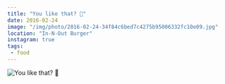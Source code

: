 ```yaml
---
title: "You like that? 🍔"
date: 2016-02-24
image: "/img/photo/2016-02-24-34f84c6bed7c4275b95006332fc10e09.jpg"
location: "In-N-Out Burger"
instagram: true
tags:
 - food
---
```


![You like that? 🍔](/img/photo/2016-02-24-34f84c6bed7c4275b95006332fc10e09.jpg)
